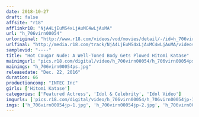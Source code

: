 ```yaml
---
date: 2018-10-27
draft: false
affsite: "r18"
afflinkr18: "NjA4LjEuMS4xLjAuMC4wLjAuMA"
url: "h_706virn00054"
urloriginal: "http://www.r18.com/videos/vod/movies/detail/-/id=h_706virn00054"
urlfinal: "http://media.r18.com/track/NjA4LjEuMS4xLjAuMC4wLjAuMA/videos/vod/movies/detail/-/id=h_706virn00054"
samplevid: "----"
title: "Hot Cougar Nude: A Well-Toned Body Gets Plowed Hitomi Katase"
mainimgurl: "pics.r18.com/digital/video/h_706virn00054/h_706virn00054ps.jpg"
mainimgs: "h_706virn00054ps.jpg"
releasedate: "Dec. 22, 2016"
duration: 66
productioncomp: "INTEC Inc"
girls: ['Hitomi Katase']
categories: ['Featured Actress', 'Idol & Celebrity', 'Idol Video']
imgurls: ['pics.r18.com/digital/video/h_706virn00054/h_706virn00054jp-1.jpg', 'pics.r18.com/digital/video/h_706virn00054/h_706virn00054jp-2.jpg', 'pics.r18.com/digital/video/h_706virn00054/h_706virn00054jp-3.jpg', 'pics.r18.com/digital/video/h_706virn00054/h_706virn00054jp-4.jpg', 'pics.r18.com/digital/video/h_706virn00054/h_706virn00054jp-5.jpg', 'pics.r18.com/digital/video/h_706virn00054/h_706virn00054jp-6.jpg', 'pics.r18.com/digital/video/h_706virn00054/h_706virn00054jp-7.jpg', 'pics.r18.com/digital/video/h_706virn00054/h_706virn00054jp-8.jpg', 'pics.r18.com/digital/video/h_706virn00054/h_706virn00054jp-9.jpg', 'pics.r18.com/digital/video/h_706virn00054/h_706virn00054jp-10.jpg', 'pics.r18.com/digital/video/h_706virn00054/h_706virn00054jp-11.jpg', 'pics.r18.com/digital/video/h_706virn00054/h_706virn00054jp-12.jpg', 'pics.r18.com/digital/video/h_706virn00054/h_706virn00054jp-13.jpg', 'pics.r18.com/digital/video/h_706virn00054/h_706virn00054jp-14.jpg', 'pics.r18.com/digital/video/h_706virn00054/h_706virn00054jp-15.jpg', 'pics.r18.com/digital/video/h_706virn00054/h_706virn00054jp-16.jpg', 'pics.r18.com/digital/video/h_706virn00054/h_706virn00054jp-17.jpg', 'pics.r18.com/digital/video/h_706virn00054/h_706virn00054jp-18.jpg', 'pics.r18.com/digital/video/h_706virn00054/h_706virn00054jp-19.jpg', 'pics.r18.com/digital/video/h_706virn00054/h_706virn00054jp-20.jpg']
imgs: ['h_706virn00054jp-1.jpg', 'h_706virn00054jp-2.jpg', 'h_706virn00054jp-3.jpg', 'h_706virn00054jp-4.jpg', 'h_706virn00054jp-5.jpg', 'h_706virn00054jp-6.jpg', 'h_706virn00054jp-7.jpg', 'h_706virn00054jp-8.jpg', 'h_706virn00054jp-9.jpg', 'h_706virn00054jp-10.jpg', 'h_706virn00054jp-11.jpg', 'h_706virn00054jp-12.jpg', 'h_706virn00054jp-13.jpg', 'h_706virn00054jp-14.jpg', 'h_706virn00054jp-15.jpg', 'h_706virn00054jp-16.jpg', 'h_706virn00054jp-17.jpg', 'h_706virn00054jp-18.jpg', 'h_706virn00054jp-19.jpg', 'h_706virn00054jp-20.jpg']
---
```

